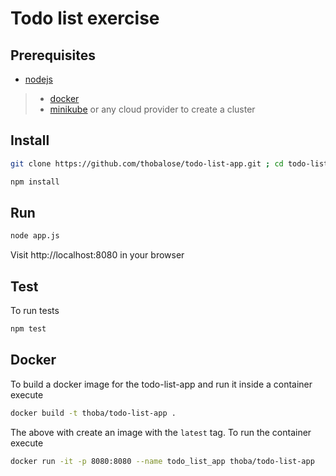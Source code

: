 # Todo list exercise

## Prerequisites 

- [nodejs](https://nodejs.org/en/)
> - [docker](https://docs.docker.com/)
> - [minikube](https://kubernetes.io/docs/tasks/tools/install-minikube/) or any cloud provider to create a cluster

## Install

```sh
git clone https://github.com/thobalose/todo-list-app.git ; cd todo-list-app/
```

```sh
npm install 
```

## Run

```sh
node app.js
```

Visit http://localhost:8080 in your browser 

## Test

To run tests

```sh
npm test
```

## Docker

To build a docker image for the todo-list-app and run it inside a container execute

```sh
docker build -t thoba/todo-list-app .
```

The above with create an image with the `latest` tag. To run the container execute

```sh
docker run -it -p 8080:8080 --name todo_list_app thoba/todo-list-app
```
